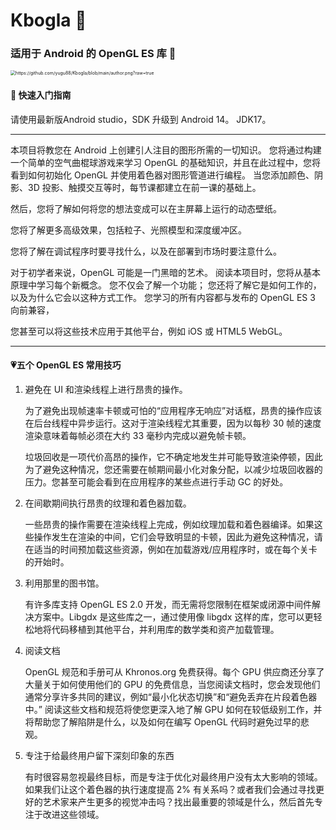 # Kbogla 🚗

### 适用于 Android 的 OpenGL ES 库 🐯

<img src="https://github.com/yugu88/Kbogla/blob/main/author.png?raw=true" alt="https://github.com/yugu88/Kbogla/blob/main/author.png?raw=true" style="zoom:50%;" />


#### 🚀 快速入门指南

请使用最新版Android studio，SDK 升级到 Android 14。 JDK17。


---

本项目将教您在 Android 上创建引人注目的图形所需的一切知识。
您将通过构建一个简单的空气曲棍球游戏来学习 OpenGL 的基础知识，并且在此过程中，您将看到如何初始化 OpenGL 并使用着色器对图形管道进行编程。
当您添加颜色、阴影、3D 投影、触摸交互等时，每节课都建立在前一课的基础上。

然后，您将了解如何将您的想法变成可以在主屏幕上运行的动态壁纸。

您将了解更多高级效果，包括粒子、光照模型和深度缓冲区。

您将了解在调试程序时要寻找什么，以及在部署到市场时要注意什么。

对于初学者来说，OpenGL 可能是一门黑暗的艺术。
阅读本项目时，您将从基本原理中学习每个新概念。
您不仅会了解一个功能；
您还将了解它是如何工作的，以及为什么它会以这种方式工作。
您学习的所有内容都与发布的 OpenGL ES 3 向前兼容，

您甚至可以将这些技术应用于其他平台，例如 iOS 或 HTML5 WebGL。

---

#### 💗五个 OpenGL ES 常用技巧

1. 避免在 UI 和渲染线程上进行昂贵的操作。

   为了避免出现帧速率卡顿或可怕的“应用程序无响应”对话框，昂贵的操作应该在后台线程中异步运行。这对于渲染线程尤其重要，因为以每秒 30 帧的速度渲染意味着每帧必须在大约 33 毫秒内完成以避免帧卡顿。

   垃圾回收是一项代价高昂的操作，它不确定地发生并可能导致渲染停顿，因此为了避免这种情况，您还需要在帧期间最小化对象分配，以减少垃圾回收器的压力。您甚至可能会看到在应用程序的某些点进行手动 GC 的好处。

2. 在间歇期间执行昂贵的纹理和着色器加载。

   一些昂贵的操作需要在渲染线程上完成，例如纹理加载和着色器编译。如果这些操作发生在渲染的中间，它们会导致明显的卡顿，因此为避免这种情况，请在适当的时间预加载这些资源，例如在加载游戏/应用程序时，或在每个关卡的开始时。

3. 利用那里的图书馆。

   有许多库支持 OpenGL ES 2.0 开发，而无需将您限制在框架或闭源中间件解决方案中。Libgdx 是这些库之一，通过使用像 libgdx 这样的库，您可以更轻松地将代码移植到其他平台，并利用库的数学类和资产加载管理。

4. 阅读文档

   OpenGL 规范和手册可从 Khronos.org 免费获得。每个 GPU 供应商还分享了大量关于如何使用他们的 GPU 的免费信息，当您阅读文档时，您会发现他们通常分享许多共同的建议，例如“最小化状态切换”和“避免丢弃在片段着色器中。” 阅读这些文档和规范将使您更深入地了解 GPU 如何在较低级别工作，并将帮助您了解陷阱是什么，以及如何在编写 OpenGL 代码时避免过早的悲观。

5. 专注于给最终用户留下深刻印象的东西

   有时很容易忽视最终目标，而是专注于优化对最终用户没有太大影响的领域。如果我们让这个着色器的执行速度提高 2% 有关系吗？或者我们会通过寻找更好的艺术家来产生更多的视觉冲击吗？找出最重要的领域是什么，然后首先专注于改进这些领域。